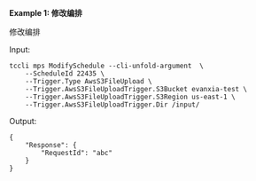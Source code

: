 **Example 1: 修改编排**

修改编排

Input: 

```
tccli mps ModifySchedule --cli-unfold-argument  \
    --ScheduleId 22435 \
    --Trigger.Type AwsS3FileUpload \
    --Trigger.AwsS3FileUploadTrigger.S3Bucket evanxia-test \
    --Trigger.AwsS3FileUploadTrigger.S3Region us-east-1 \
    --Trigger.AwsS3FileUploadTrigger.Dir /input/
```

Output: 
```
{
    "Response": {
        "RequestId": "abc"
    }
}
```

